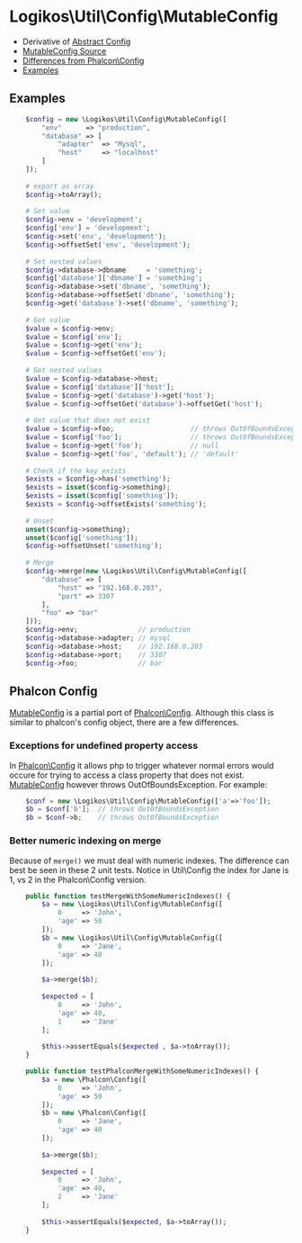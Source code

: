 # Logikos\Util\Config\MutableConfig
- Derivative of [Abstract Config]
- [MutableConfig Source][MutableConfig]
- [Differences from Phalcon\Config](#phalcon-config)
- [Examples](#examples)


## Examples
```php
    $config = new \Logikos\Util\Config\MutableConfig([
        "env"      => "production",
        "database" => [
            "adapter"  => "Mysql",
            "host"     => "localhost"
        ]
    ]);
    
    # export as array
    $config->toArray();
    
    # Set value
    $config->env = 'development';
    $config['env'] = 'development';
    $config->set('env', 'development');
    $config->offsetSet('env', 'development');
    
    # Set nested values
    $config->database->dbname     = 'something';
    $config['database']['dbname'] = 'something';
    $config->database->set('dbname', 'something');
    $config->database->offsetSet('dbname', 'something');
    $config->get('database')->set('dbname', 'something');
    
    # Get value
    $value = $config->env;
    $value = $config['env'];
    $value = $config->get('env');
    $value = $config->offsetGet('env');
    
    # Get nested values
    $value = $config->database->host;
    $value = $config['database']['host'];
    $value = $config->get('database')->get('host');
    $value = $config->offsetGet('database')->offsetGet('host');
    
    # Get value that does not exist
    $value = $config->foo;                   // throws OutOfBoundsException
    $value = $config['foo'];                 // throws OutOfBoundsException
    $value = $config->get('foo');            // null
    $value = $config->get('foo', 'default'); // 'default'
    
    # Check if the key exists
    $exists = $config->has('something');
    $exists = isset($config->something);
    $exists = isset($config['something']);
    $exists = $config->offsetExists('something');
    
    # Unset
    unset($config->something);
    unset($config['something']);
    $config->offsetUnset('something');
    
    # Merge
    $config->merge(new \Logikos\Util\Config\MutableConfig([
        "database" => [
            "host" => "192.168.0.203",
            "port" => 3307
        ],
        "foo" => "bar"
    ]));
    $config->env;               // production
    $config->database->adapter; // mysql
    $config->database->host;    // 192.168.0.203
    $config->database->port;    // 3307
    $config->foo;               // bar
```


## Phalcon Config
[MutableConfig] is a partial port of [Phalcon\Config].  Although this class is similar to phalcon's config object, there are a few differences.

### Exceptions for undefined property access
In [Phalcon\Config] it allows php to trigger whatever normal errors would occure for trying to access a class property that does not exist.
[MutableConfig] however throws OutOfBoundsException.  For example:
```php
    $conf = new \Logikos\Util\Config\MutableConfig(['a'=>'foo']);
    $b = $conf['b'];  // throws OutOfBoundsException
    $b = $conf->b;    // throws OutOfBoundsException
```

### Better numeric indexing on merge
Because of `merge()` we must deal with numeric indexes.  The difference can best be seen in these 2 unit tests. Notice in Util\Config the index for Jane is 1, vs 2 in the Phalcon\Config version.
```php
    public function testMergeWithSomeNumericIndexes() {
        $a = new \Logikos\Util\Config\MutableConfig([
            0     => 'John',
            'age' => 50
        ]);
        $b = new \Logikos\Util\Config\MutableConfig([
            0     => 'Jane',
            'age' => 40
        ]);
        
        $a->merge($b);
        
        $expected = [
            0     => 'John',
            'age' => 40,
            1     => 'Jane'
        ];
        
        $this->assertEquals($expected , $a->toArray());
    }

    public function testPhalconMergeWithSomeNumericIndexes() {
        $a = new \Phalcon\Config([
            0     => 'John',
            'age' => 50
        ]);
        $b = new \Phalcon\Config([
            0     => 'Jane',
            'age' => 40
        ]);
        
        $a->merge($b);
        
        $expected = [
            0     => 'John',
            'age' => 40,
            2     => 'Jane'
        ];
        
        $this->assertEquals($expected, $a->toArray());
    }
```

[Config]: ../../src/Config.php
[MutableConfig]: ../../src/Config/MutableConfig.php
[ImmutableConfig]: ../../src/Config/ImmutableConfig.php
[Phalcon\Config]: https://docs.phalconphp.com/en/3.2/Phalcon_Config
[Abstract Config]: README.md